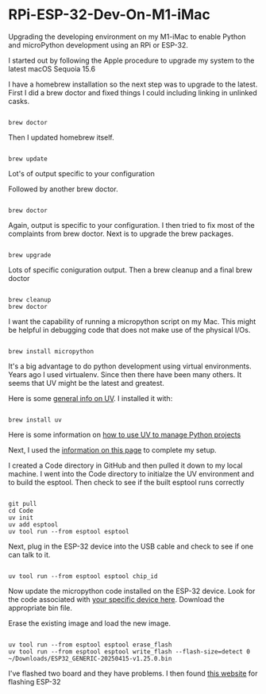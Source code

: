 # RPi-ESP-32-Dev-On-M1-iMac
Upgrading the developing environment on my M1-iMac to enable Python and microPython development using an RPi or ESP-32.

I started out by following the Apple procedure to upgrade my system to the latest macOS Sequoia 15.6

I have a homebrew installation so the next step was to upgrade to the latest.  First I did a brew doctor and fixed things I 
could including linking in unlinked casks.

```console

brew doctor

```

Then I updated homebrew itself. 

```console

brew update

```
Lot's of output specific to your configuration

Followed by another brew doctor.

```console

brew doctor

```

Again, output is specific to your configuration.  I then tried to fix most of the complaints from brew doctor.
Next is to upgrade the brew packages.

```console

brew upgrade

```

Lots of specific coniguration output.  Then a brew cleanup and a final brew doctor

```console

brew cleanup
brew doctor

```

I want the capability of running a micropython script on my Mac.  This might be helpful in debugging code that does not
make use of the physical I/Os.

```console

brew install micropython

```

It's a big advantage to do python development using virtual environments.  Years ago I used virtualenv.  Since then there
have been many others.  It seems that UV might be the latest and greatest.

Here is some [general info on UV](https://docs.astral.sh/uv/getting-started/installation/). I installed it with:

```console

brew install uv

```

Here is some information on [how to use UV to manage Python projects](https://realpython.com/python-uv/)

Next, I used the [information on this page](https://jfcarr.github.io/kbase/articles/using_uv_esp8266_micropython.html)
to complete my setup.

I created a Code directory in GitHub and then pulled it down to my local machine. I went into the Code directory to 
initialze the UV environment and to build the esptool.  Then check to see if the built esptool runs correctly

```console

git pull
cd Code
uv init
uv add esptool
uv tool run --from esptool esptool

```

Next, plug in the ESP-32 device into the USB cable and check to see if one can talk to it.

```console

uv tool run --from esptool esptool chip_id

```

Now update the micropython code installed on the ESP-32 device.  Look for the code associated with [your specific
device here](https://micropython.org/download/). Download the appropriate bin file.

Erase the existing image and load the new image.

```console

uv tool run --from esptool esptool erase_flash
uv tool run --from esptool esptool write_flash --flash-size=detect 0 ~/Downloads/ESP32_GENERIC-20250415-v1.25.0.bin 

```

I've flashed two board and they have problems.  I then found [this website](https://esphome.github.io/esp-web-tools/) for flashing ESP-32



